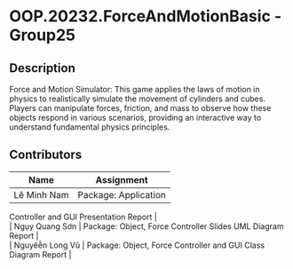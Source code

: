 # OOP.20232.ForceAndMotionBasic - Group25

## Description
Force and Motion Simulator: This game applies the laws of motion in physics to realistically simulate the movement of cylinders and cubes. Players can manipulate forces, friction, and mass to observe how these objects respond in various scenarios, providing an interactive way to understand fundamental physics principles.

## Contributors

| Name | Assignment | 
| --- | --- |
| Lê Minh Nam | Package: Application
Controller and GUI
Presentation
Report |           
| Ngụy Quang Sơn | Package: Object, Force
Controller
Slides
UML Diagram
Report |  
| Nguyêễn Long Vũ | Package: Object, Force
Controller and GUI
Class Diagram
Report |  